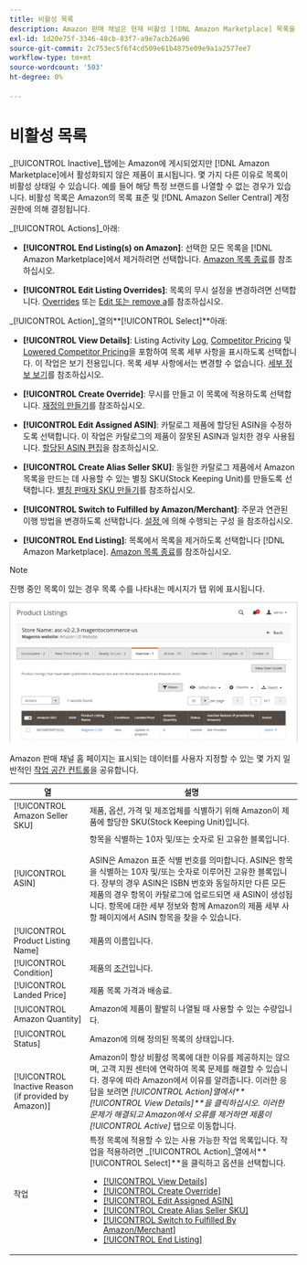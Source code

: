 ```yaml
---
title: 비활성 목록
description: Amazon 판매 채널은 현재 비활성 [!DNL Amazon Marketplace] 목록을 모니터링하는 [!UICONTROL Inactive] 탭을 제공합니다.
exl-id: 1d20e75f-3346-48cb-83f7-a9e7acb26a96
source-git-commit: 2c753ec5f6f4cd509e61b4875e09e9a1a2577ee7
workflow-type: tm+mt
source-wordcount: '503'
ht-degree: 0%

---
```


# 비활성 목록

_[!UICONTROL Inactive]_탭에는 Amazon에 게시되었지만 [!DNL Amazon Marketplace]에서 활성화되지 않은 제품이 표시됩니다. 몇 가지 다른 이유로 목록이 비활성 상태일 수 있습니다. 예를 들어 해당 특정 브랜드를 나열할 수 없는 경우가 있습니다. 비활성 목록은 Amazon의 목록 표준 및 [!DNL Amazon Seller Central] 계정 권한에 의해 결정됩니다.

_[!UICONTROL Actions]_아래:

- **[!UICONTROL End Listing(s) on Amazon]**: 선택한 모든 목록을  [!DNL Amazon Marketplace]에서 제거하려면 선택합니다. [Amazon 목록 종료](./end-listings-manually.md)를 참조하십시오.

- **[!UICONTROL Edit Listing Overrides]**: 목록의 무시 설정을 변경하려면 선택합니다. [Overrides](./overrides.md) 또는 [Edit 또는 remove a](./creating-editing-overrides.md#edit-override-single-listing)를 참조하십시오.

_[!UICONTROL Action]_열의&#x200B;**[!UICONTROL Select]**아래:

- **[!UICONTROL View Details]**: Listing Activity  [Log](./product-listing-details.md#listing-activity-log),  [Competitor Pricing](./product-listing-details.md#buy-box-competitor-pricing) 및  [Lowered Competitor Pricing](./product-listing-details.md#lowest-competitor-pricing)을 포함하여 목록 세부 사항을 표시하도록 선택합니다. 이 작업은 보기 전용입니다. 목록 세부 사항에서는 변경할 수 없습니다. [세부 정보 보기](./product-listing-details.md)를 참조하십시오.

- **[!UICONTROL Create Override]**: 무시를 만들고 이 목록에 적용하도록 선택합니다. [재정의 만들기](./creating-editing-overrides.md)를 참조하십시오.

- **[!UICONTROL Edit Assigned ASIN]**: 카탈로그 제품에 할당된 ASIN을 수정하도록 선택합니다. 이 작업은 카탈로그의 제품이 잘못된 ASIN과 일치한 경우 사용됩니다. [할당된 ASIN 편집](./edit-assigned-asin.md)을 참조하십시오.

- **[!UICONTROL Create Alias Seller SKU]**: 동일한 카탈로그 제품에서 Amazon 목록을 만드는 데 사용할 수 있는 별칭 SKU(Stock Keeping Unit)를 만들도록 선택합니다. [별칭 판매자 SKU 만들기](./create-alias-seller-sku.md)를 참조하십시오.

- **[!UICONTROL Switch to Fulfilled by Amazon/Merchant]**: 주문과 연관된 이행 방법을 변경하도록 선택합니다. [설정 ](./fulfilled-by.md#configure-fulfilled-by-settings)에 의해 수행되는 구성 을 참조하십시오.

- **[!UICONTROL End Listing]**: 목록에서 목록을 제거하도록 선택합니다  [!DNL Amazon Marketplace]. [Amazon 목록 종료](./end-listings-manually.md)를 참조하십시오.

>[!NOTE]
>
>진행 중인 목록이 있는 경우 목록 수를 나타내는 메시지가 탭 위에 표시됩니다.

![비활성 Amazon 목록](assets/amazon-inactive-listings.png)

Amazon 판매 채널 홈 페이지는 표시되는 데이터를 사용자 지정할 수 있는 몇 가지 일반적인 [작업 공간 컨트롤](./workspace-controls.md)을 공유합니다.

| 열 | 설명 |
|--- |--- |
| [!UICONTROL Amazon Seller SKU] | 제품, 옵션, 가격 및 제조업체를 식별하기 위해 Amazon이 제품에 할당한 SKU(Stock Keeping Unit)입니다. |
| [!UICONTROL ASIN] | 항목을 식별하는 10자 및/또는 숫자로 된 고유한 블록입니다.<br><br>ASIN은 Amazon 표준 식별 번호를 의미합니다. ASIN은 항목을 식별하는 10자 및/또는 숫자로 이루어진 고유한 블록입니다. 장부의 경우 ASIN은 ISBN 번호와 동일하지만 다른 모든 제품의 경우 항목이 카탈로그에 업로드되면 새 ASIN이 생성됩니다. 항목에 대한 세부 정보와 함께 Amazon의 제품 세부 사항 페이지에서 ASIN 항목을 찾을 수 있습니다. |
| [!UICONTROL Product Listing Name] | 제품의 이름입니다. |
| [!UICONTROL Condition] | 제품의 [조건](./product-listing-condition.md)입니다. |
| [!UICONTROL Landed Price] | 제품 목록 가격과 배송료. |
| [!UICONTROL Amazon Quantity] | Amazon에 제품이 활발히 나열될 때 사용할 수 있는 수량입니다. |
| [!UICONTROL Status] | Amazon에 의해 정의된 목록의 상태입니다. |
| [!UICONTROL Inactive Reason (if provided by Amazon)] | Amazon이 항상 비활성 목록에 대한 이유를 제공하지는 않으며, 고객 지원 센터에 연락하여 목록 문제를 해결할 수 있습니다. 경우에 따라 Amazon에서 이유를 알려줍니다. 이러한 응답을 보려면 _[!UICONTROL Action]_열에서&#x200B;**[!UICONTROL View Details]**을 클릭하십시오. 이러한 문제가 해결되고 Amazon에서 오류를 제거하면 제품이_[!UICONTROL Active]_ 탭으로 이동합니다. |
| 작업 | 특정 목록에 적용할 수 있는 사용 가능한 작업 목록입니다. 작업을 적용하려면 _[!UICONTROL Action]_열에서&#x200B;**[!UICONTROL Select]**을 클릭하고 옵션을 선택합니다.<ul><li>[[!UICONTROL View Details]](./product-listing-details.md)</li><li>[[!UICONTROL Create Override]](./creating-editing-overrides.md)</li><li>[[!UICONTROL Edit Assigned ASIN]](./edit-assigned-asin.md)</li><li>[[!UICONTROL Create Alias Seller SKU]](./create-alias-seller-sku.md#region-specific)</li><li>[[!UICONTROL Switch to Fulfilled By Amazon/Merchant]](./fulfilled-by.md#configure-fulfilled-by-settings)</li><li>[[!UICONTROL End Listing]](./end-listings-manually.md)</li></ul> |
